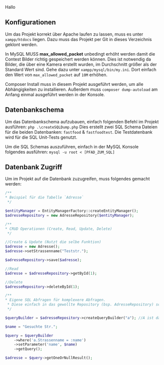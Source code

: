 Hallo

## Konfigurationen

Um das Projekt korrekt über Apache laufen zu lassen, muss es unter `xampp/htdocs` liegen.
Dazu muss das Projekt per Git in dieses Verzeichnis geklont werden.

In MySQL MUSS **max_allowed_packet** unbedingt erhöht werden damit die Contest Bilder richtig gespeichert werden können.
Dies ist notwendig da Bilder, die über eine Kamera erstellt wurden, im Durchschnitt größer als der Standard Wert sind.
Gehe dazu unter `xampp/mysql/bin/my.ini`. Dort einfach den Wert von `max_allowed_packet` auf `10M` erhöhen.

Composer Install muss in diesem Projekt ausgeführt werden, um alle Abhängigkeiten zu installieren.
Außerdem muss `composer dump-autoload` am Anfang einmal ausgeführt werden in der Konsole.

## Datenbankschema

Um das Datenbankschema aufzubauen, einfach folgenden Befehl im Projekt ausführen:
`php .\createSQLDump.php`
Dies erstellt zwei SQL Schema Dateien für die beiden Datenbanken: `fastfood` & `fastfoodtest`.
Die Testdatenbank wird für die SQL Unit-Tests genutzt.

Um die SQL Schemas auszuführen, einfach in der MySQL Konsole folgendes ausführen:
`mysql -u root < [PFAD_ZUM_SQL]`

## Datenbank Zugriff

Um im Projekt auf die Datenbank zuzugreifen, muss folgendes gemacht werden:

```php
/**
* Beispiel für die Tabelle `Adresse`
 */

$entityManager = EntityManagerFactory::createEntityManager();
$adresseRepository = new AdresseRepository($entityManager);

/**
* CRUD Operationen (Create, Read, Update, Delete)
 */

//Create & Update (Nutzt die selbe Funktion)
$adresse = new Adresse();
$adresse->setStrassenname("Teststr.");

$adresseRepository->save($adresse);

//Read
$adresse = $adresseRepository->getById(1);

//Delete
$adresseRepository->deleteById(1);

/**
* Eigene SQL Abfragen für komplexere Abfragen.
 * Diese einfach in das gewollte Repository (bsp. AdresseRepository) schreiben
 */

$queryBuilder = $adresseRepository->createQueryBuilder("a"); //A ist das Alias

$name = "Gesuchte Str.";

$query = $queryBuilder
    ->where('a.Strassenname = :name')
    ->setParameter('name', $name)
    ->getQuery();

$adresse = $query->getOneOrNullResult();
```


